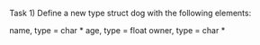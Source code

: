 Task 1)
Define a new type struct dog with the following elements:

name, type = char *
age, type = float
owner, type = char *
